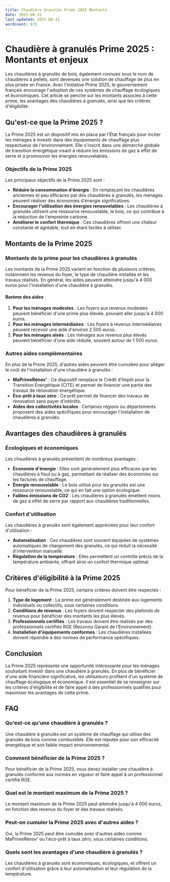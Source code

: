 ```yaml
---
title: Chaudière Granulés Prime 2025 Montants
date: 2025-08-31
last_updated: 2025-08-31
wordcount: 875
---
```


# Chaudière à granulés Prime 2025 : Montants et enjeux

Les chaudières à granulés de bois, également connues sous le nom de chaudières à pellets, sont devenues une solution de chauffage de plus en plus prisée en France. Avec l'initiative Prime 2025, le gouvernement français encourage l'adoption de ces systèmes de chauffage écologiques et économiques. Cet article se penche sur les montants associés à cette prime, les avantages des chaudières à granulés, ainsi que les critères d'éligibilité.

## Qu'est-ce que la Prime 2025 ?

La Prime 2025 est un dispositif mis en place par l'État français pour inciter les ménages à investir dans des équipements de chauffage plus respectueux de l'environnement. Elle s'inscrit dans une démarche globale de transition énergétique visant à réduire les émissions de gaz à effet de serre et à promouvoir les énergies renouvelables. 

### Objectifs de la Prime 2025

Les principaux objectifs de la Prime 2025 sont :

- **Réduire la consommation d'énergie** : En remplaçant les chaudières anciennes et peu efficaces par des chaudières à granulés, les ménages peuvent réaliser des économies d'énergie significatives.
- **Encourager l'utilisation des énergies renouvelables** : Les chaudières à granulés utilisent une ressource renouvelable, le bois, ce qui contribue à la réduction de l'empreinte carbone.
- **Améliorer le confort thermique** : Ces chaudières offrent une chaleur constante et agréable, tout en étant faciles à utiliser.

## Montants de la Prime 2025

### Montants de la prime pour les chaudières à granulés

Les montants de la Prime 2025 varient en fonction de plusieurs critères, notamment les revenus du foyer, le type de chaudière installée et les travaux réalisés. En général, les aides peuvent atteindre jusqu'à 4 000 euros pour l'installation d'une chaudière à granulés. 

#### Barème des aides

1. **Pour les ménages modestes** : Les foyers aux revenus modestes peuvent bénéficier d'une prime plus élevée, pouvant aller jusqu'à 4 000 euros.
2. **Pour les ménages intermédiaires** : Les foyers à revenus intermédiaires peuvent recevoir une aide d'environ 2 500 euros.
3. **Pour les ménages aisés** : Les ménages aux revenus plus élevés peuvent bénéficier d'une aide réduite, souvent autour de 1 500 euros.

### Autres aides complémentaires

En plus de la Prime 2025, d'autres aides peuvent être cumulées pour alléger le coût de l'installation d'une chaudière à granulés :

- **MaPrimeRénov'** : Ce dispositif remplace le Crédit d'Impôt pour la Transition Énergétique (CITE) et permet de financer une partie des travaux de rénovation énergétique.
- **Éco-prêt à taux zéro** : Ce prêt permet de financer des travaux de rénovation sans payer d'intérêts.
- **Aides des collectivités locales** : Certaines régions ou départements proposent des aides spécifiques pour encourager l'installation de chaudières à granulés.

## Avantages des chaudières à granulés

### Écologiques et économiques

Les chaudières à granulés présentent de nombreux avantages :

- **Économie d'énergie** : Elles sont généralement plus efficaces que les chaudières à fioul ou à gaz, permettant de réaliser des économies sur les factures de chauffage.
- **Énergie renouvelable** : Le bois utilisé pour les granulés est une ressource renouvelable, ce qui en fait une option écologique.
- **Faibles émissions de CO2** : Les chaudières à granulés émettent moins de gaz à effet de serre par rapport aux chaudières traditionnelles.

### Confort d'utilisation

Les chaudières à granulés sont également appréciées pour leur confort d'utilisation :

- **Automatisation** : Ces chaudières sont souvent équipées de systèmes automatiques de chargement des granulés, ce qui réduit la nécessité d'intervention manuelle.
- **Régulation de la température** : Elles permettent un contrôle précis de la température ambiante, offrant ainsi un confort thermique optimal.

## Critères d'éligibilité à la Prime 2025

Pour bénéficier de la Prime 2025, certains critères doivent être respectés :

1. **Type de logement** : La prime est généralement destinée aux logements individuels ou collectifs, sous certaines conditions.
2. **Conditions de revenus** : Les foyers doivent respecter des plafonds de revenus pour bénéficier des montants les plus élevés.
3. **Professionnels certifiés** : Les travaux doivent être réalisés par des professionnels certifiés RGE (Reconnu Garant de l’Environnement).
4. **Installation d'équipements conformes** : Les chaudières installées doivent répondre à des normes de performance spécifiques.

## Conclusion

La Prime 2025 représente une opportunité intéressante pour les ménages souhaitant investir dans une chaudière à granulés. En plus de bénéficier d'une aide financière significative, les utilisateurs profitent d'un système de chauffage écologique et économique. Il est essentiel de se renseigner sur les critères d'éligibilité et de faire appel à des professionnels qualifiés pour maximiser les avantages de cette prime.

## FAQ

### Qu'est-ce qu'une chaudière à granulés ?

Une chaudière à granulés est un système de chauffage qui utilise des granulés de bois comme combustible. Elle est réputée pour son efficacité énergétique et son faible impact environnemental.

### Comment bénéficier de la Prime 2025 ?

Pour bénéficier de la Prime 2025, vous devez installer une chaudière à granulés conforme aux normes en vigueur et faire appel à un professionnel certifié RGE.

### Quel est le montant maximum de la Prime 2025 ?

Le montant maximum de la Prime 2025 peut atteindre jusqu'à 4 000 euros, en fonction des revenus du foyer et des travaux réalisés.

### Peut-on cumuler la Prime 2025 avec d'autres aides ?

Oui, la Prime 2025 peut être cumulée avec d'autres aides comme MaPrimeRénov' ou l'éco-prêt à taux zéro, sous certaines conditions.

### Quels sont les avantages d'une chaudière à granulés ?

Les chaudières à granulés sont économiques, écologiques, et offrent un confort d'utilisation grâce à leur automatisation et leur régulation de la température.
